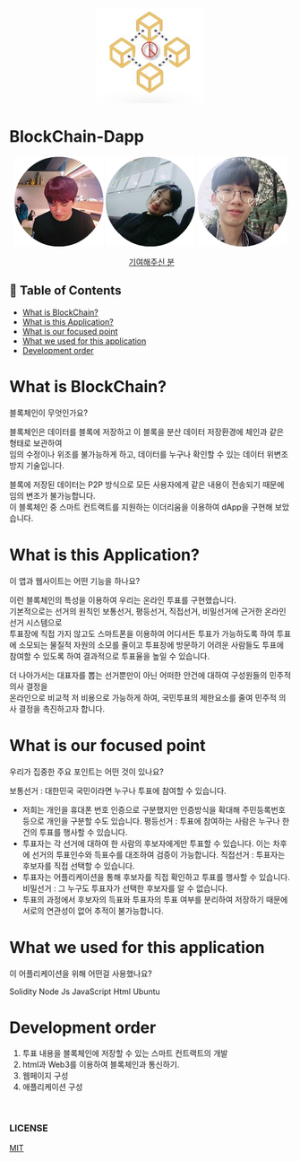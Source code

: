 
<div align=center>

![](/assets/images/main.jpg)

</div>

# BlockChain-Dapp
<div align=center border=1>

![](/BVC-WEB/blog/img/arch.png)
![](/BVC-WEB/blog/img/boran.png)
![](/BVC-WEB/blog/img/kimoon.png)

</div>

<div align=center>
  <a href="https://github.com/bugkingK/BlockChain-Dapp/graphs/contributors">기여해주신 분</a>
</div>

## :memo: Table of Contents
* [What is BlockChain?](#what-is-blockchain?)
* [What is this Application?](#what-is-this-application?)
* [What is our focused point](#what-is-our-focused-point)
* [What we used for this application](what-we-used-for-this-application)
* [Development order](#development-order)



# What is BlockChain?
블록체인이 무엇인가요?

블록체인은 데이터를 블록에 저장하고 이 블록을 분산 데이터 저장환경에 체인과 같은 형태로 보관하여 </br>
임의 수정이나 위조를 불가능하게 하고, 데이터를 누구나 확인할 수 있는 데이터 위변조 방지 기술입니다. </br>

블록에 저장된 데이터는 P2P 방식으로 모든 사용자에게 같은 내용이 전송되기 때문에 임의 변조가 불가능합니다. </br>
이 블록체인 중 스마트 컨트랙트를 지원하는 이더리움을 이용하여 dApp을 구현해 보았습니다.


# What is this Application?
이 앱과 웹사이트는 어떤 기능을 하나요?

이런 블록체인의 특성을 이용하여 우리는 온라인 투표를 구현했습니다. </br>
기본적으로는 선거의 원칙인 보통선거, 평등선거, 직접선거, 비밀선거에 근거한 온라인 선거 시스템으로</br>
투표장에 직접 가지 않고도 스마트폰을 이용하여 어디서든 투표가 가능하도록 하여
투표에 소모되는 물질적 자원의 소모를 줄이고 투표장에 방문하기 어려운 사람들도
투표에 참여할 수 있도록 하여 결과적으로 투표율을 높일 수 있습니다.

더 나아가서는 대표자를 뽑는 선거뿐만이 아닌 어떠한 안건에 대하여 구성원들의 민주적 의사 결정을 </br>
온라인으로 비교적 저 비용으로 가능하게 하여, 국민투표의 제한요소를 줄여 민주적 의사 결정을 
촉진하고자 합니다.

# What is our focused point
우리가 집중한 주요 포인트는 어떤 것이 있나요?

보통선거 : 대한민국 국민이라면 누구나 투표에 참여할 수 있습니다.
- 저희는 개인을 휴대폰 번호 인증으로 구분했지만 인증방식을 확대해 주민등록번호 등으로 개인을 구분할 수도 있습니다.
평등선거 : 투표에 참여하는 사람은 누구나 한 건의 투표를 행사할 수 있습니다. 
- 투표자는 각 선거에 대하여 한 사람의 후보자에게만 투표할 수 있습니다. 이는 차후에 선거의 투표인수와 득표수를 대조하여 검증이 가능합니다.
직접선거 : 투표자는 후보자를 직접 선택할 수 있습니다.
- 투표자는 어플리케이션을 통해 후보자를 직접 확인하고 투표를 행사할 수 있습니다.
비밀선거 : 그 누구도 투표자가 선택한 후보자를 알 수 없습니다.
- 투표의 과정에서 후보자의 득표와 투표자의 투표 여부를 분리하여 저장하기 때문에 서로의 연관성이 없어 추적이 불가능합니다.


# What we used for this application
이 어플리케이션을 위해 어떤걸 사용했나요?

Solidity
Node Js
JavaScript
Html
Ubuntu

# Development order

1. 투표 내용을 블록체인에 저장할 수 있는 스마트 컨트랙트의 개발
2. html과 Web3를 이용하여 블록체인과 통신하기.
3. 웹페이지 구성
4. 애플리케이션 구성


</br>

### LICENSE
[MIT](https://github.com/bugkingK/BlockChain-Dapp/blob/master/LICENSE)
